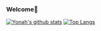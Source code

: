 ### Welcome👋
[![Yonah's github stats](https://github-readme-stats.vercel.app/api?username=y330&show_icons=true)](https://github.com/y330/github-readme-stats)    [![Top Langs](https://github-readme-stats.vercel.app/api/top-langs/?username=y330&layout=compact)](https://github.com/y330/github-readme-stats)


<!-- 
## Get my chrome extension:

[![FragmentQR Chrome Extension](https://github-readme-stats.vercel.app/api/pin/?username=y330&repo=FragmentQR)](https://github.com/y330/FragmentQR)

-->

<!--
**y330/y330** is a ✨ _special_ ✨ repository because its `README.md` (this file) appears on your GitHub profile.

Here are some ideas to get you started:

- 🔭 I’m currently working on ...
- 🌱 I’m currently learning ...
- 👯 I’m looking to collaborate on ...
- 🤔 I’m looking for help with ...
- 💬 Ask me about ...
- 📫 How to reach me: ...
- 😄 Pronouns: ...
- ⚡ Fun fact: ...
-->

